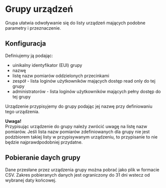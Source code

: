 # Grupy urządzeń

Grupa ułatwia odwoływanie się do listy urządzeń mających podobne parametry i przeznaczenie. 

## Konfiguracja
Definiujemy ją podając:
- uinikalny identyfikator (EUI) grupy
- nazwę
- listę nazw pomiarów oddzielonych przecinkami
- zespół - lista loginów użytkowników mających dostęp read only do tej grupy
- administratorów - lista loginów użytkowników mających pełny dostęp do tej grupy

Urządzenie przypisyjemy do grupy podając jej nazwę przy definiowaniu tego urządzenia.

**Uwaga!**<br>
Przypisując urządzenie do grupy należy zwrócić uwagę na listę nazw pomiarów. Jeśli lista nazw pomiarów zdefiniowanych dla grupy nie jest podzbiorem takiej listy w przypisywanym urządzeniu, to przypisanie to nie będzie najprawdpodobniej 
przydatne.

## Pobieranie daych grupy

Dane przesłane przez urządzenia grupy można pobrać jako plik w formacie CSV. Zakres pobieranych danych jest ograniczony do 31 dni wstecz od wybranej daty końcowej.